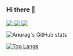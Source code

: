 ### Hi there 👋

<a href="https://github.com/DobriJS/mern-socialmedia-client">
  <img align="center" src="https://github-readme-stats.vercel.app/api/pin/?username=DobriJS&repo=mern-socialmedia-client&theme=dark" />
  </a>
  
 <a href="https://github.com/vasilyoshev/homepage-ui">
   <img align="center" src="https://github-readme-stats.vercel.app/api/pin/?username=vasilyoshev&repo=homepage-ui&theme=dark&show_owner=true" />
</a>

 <a href="https://github.com/DobriJS">
   <img align="center" src="https://github-readme-stats.vercel.app/api/top-langs/?username=DobriJS&layout=compact&theme=dark" />
</a>

![Anurag's GitHub stats](https://github-readme-stats.vercel.app/api?username=DobriJS&show_icons=true&theme=dark)

[![Top Langs](https://github-readme-stats.vercel.app/api/top-langs/?username=DobriJS&layout=compact&theme=dark)](https://github.com/DobriJS)

